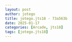 ```yaml
---
layout: post
author: jotego
title: jotego.jts18 - 73a563b
date: 2025-01-17
categories: [Arcade, jts18]
tags: [jotego.jts18]
---
```


